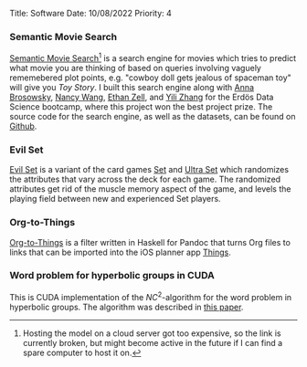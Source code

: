 Title: Software
Date: 10/08/2022
Priority: 4

### Semantic Movie Search
<a href="http://app.sayantankhan.io/search">Semantic Movie Search</a>[^1] is a search engine for movies which tries to predict what movie you are thinking of based on queries involving vaguely rememebered plot points, e.g. "cowboy doll gets jealous of spaceman toy" will give you <i>Toy Story</i>. I built this search engine along with
    <a href="http://www-personal.umich.edu/~annabro/">Anna Brosowsky</a>,
    <a href="https://lsa.umich.edu/math/people/phd-students/ynw.html">Nancy Wang</a>,
    <a href="https://sites.google.com/umich.edu/ethanzell/">Ethan Zell</a>,
    and <a href="https://lsa.umich.edu/math/people/phd-students/zhyili.html">Yili Zhang</a>
    for the Erdös Data Science bootcamp, where this project won the best project prize.
    The source code for the search engine, as well as the datasets, can be found on <a href="https://github.com/sayantangkhan/movie-plot-nlp-project">Github</a>.

### Evil Set
<a href="https://sayantangkhan.github.io/evilset/">Evil Set</a> is a variant of the card games <a href="https://en.wikipedia.org/wiki/Set_(card_game)">Set</a> and <a href="https://smart-games.org/en/ultra_set/">Ultra Set</a> which randomizes the attributes that vary across the deck for each game. The randomized attributes get rid of the muscle memory aspect of the game, and levels the playing field between new and experienced Set players.

### Org-to-Things

[Org-to-Things](https://github.com/sayantangkhan/org-to-things) is a filter written in Haskell for Pandoc that turns Org files to links that can be imported into the iOS planner app [Things](https://culturedcode.com/things/).

### Word problem for hyperbolic groups in CUDA

This is CUDA implementation of the $NC^2$-algorithm for the word problem in hyperbolic groups.
The algorithm was described in [this paper](https://doi.org/10.1145/129712.129723).

[^1]: Hosting the model on a cloud server got too expensive, so the link is currently broken, but might become active in the future if I can find a spare computer to host it on.
